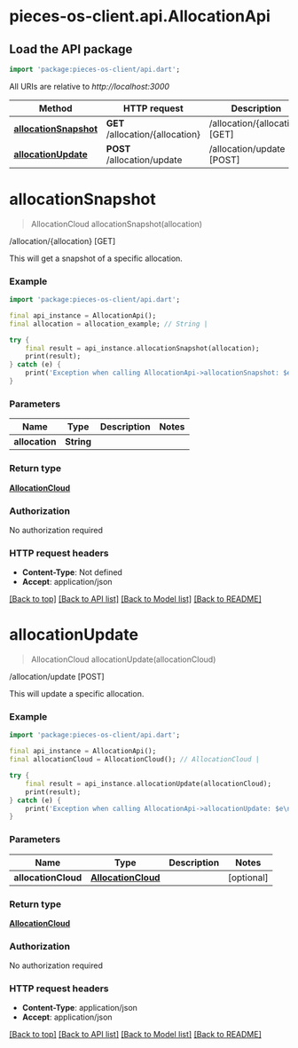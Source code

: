 # pieces-os-client.api.AllocationApi

## Load the API package
```dart
import 'package:pieces-os-client/api.dart';
```

All URIs are relative to *http://localhost:3000*

Method | HTTP request | Description
------------- | ------------- | -------------
[**allocationSnapshot**](AllocationApi.md#allocationsnapshot) | **GET** /allocation/{allocation} | /allocation/{allocation} [GET]
[**allocationUpdate**](AllocationApi.md#allocationupdate) | **POST** /allocation/update | /allocation/update [POST]


# **allocationSnapshot**
> AllocationCloud allocationSnapshot(allocation)

/allocation/{allocation} [GET]

This will get a snapshot of a specific allocation.

### Example
```dart
import 'package:pieces-os-client/api.dart';

final api_instance = AllocationApi();
final allocation = allocation_example; // String | 

try {
    final result = api_instance.allocationSnapshot(allocation);
    print(result);
} catch (e) {
    print('Exception when calling AllocationApi->allocationSnapshot: $e\n');
}
```

### Parameters

Name | Type | Description  | Notes
------------- | ------------- | ------------- | -------------
 **allocation** | **String**|  | 

### Return type

[**AllocationCloud**](AllocationCloud.md)

### Authorization

No authorization required

### HTTP request headers

 - **Content-Type**: Not defined
 - **Accept**: application/json

[[Back to top]](#) [[Back to API list]](../README.md#documentation-for-api-endpoints) [[Back to Model list]](../README.md#documentation-for-models) [[Back to README]](../README.md)

# **allocationUpdate**
> AllocationCloud allocationUpdate(allocationCloud)

/allocation/update [POST]

This will update a specific allocation.

### Example
```dart
import 'package:pieces-os-client/api.dart';

final api_instance = AllocationApi();
final allocationCloud = AllocationCloud(); // AllocationCloud | 

try {
    final result = api_instance.allocationUpdate(allocationCloud);
    print(result);
} catch (e) {
    print('Exception when calling AllocationApi->allocationUpdate: $e\n');
}
```

### Parameters

Name | Type | Description  | Notes
------------- | ------------- | ------------- | -------------
 **allocationCloud** | [**AllocationCloud**](AllocationCloud.md)|  | [optional] 

### Return type

[**AllocationCloud**](AllocationCloud.md)

### Authorization

No authorization required

### HTTP request headers

 - **Content-Type**: application/json
 - **Accept**: application/json

[[Back to top]](#) [[Back to API list]](../README.md#documentation-for-api-endpoints) [[Back to Model list]](../README.md#documentation-for-models) [[Back to README]](../README.md)


